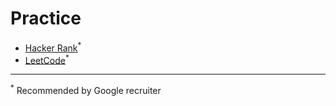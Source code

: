 # Practice
* [Hacker Rank](https://www.hackerrank.com/)<sup>*</sup>
* [LeetCode](https://leetcode.com/)<sup>*</sup>

---
<sup>*</sup> Recommended by Google recruiter 
<!--stackedit_data:
eyJoaXN0b3J5IjpbMTE2MDkyNzkwN119
-->